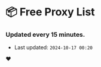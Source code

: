 # :package: Free Proxy List
### Updated every 15 minutes.

- Last updated: `2024-10-17 00:20`

:heart:
